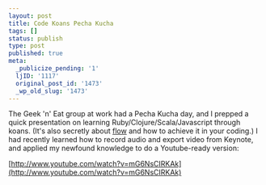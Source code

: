 ```yaml
---
layout: post
title: Code Koans Pecha Kucha
tags: []
status: publish
type: post
published: true
meta:
  _publicize_pending: '1'
  ljID: '1117'
  original_post_id: '1473'
  _wp_old_slug: '1473'
---
```

The Geek 'n' Eat group at work had a Pecha Kucha day, and I prepped a quick presentation on learning Ruby/Clojure/Scala/Javascript through koans.  (It's also secretly about <a href="http://en.wikipedia.org/wiki/Flow_(psychology)">flow</a> and how to achieve it in your coding.)  I had recently learned how to record audio and export video from Keynote, and applied my newfound knowledge to do a Youtube-ready version:

[http://www.youtube.com/watch?v=mG6NsCIRKAk](http://www.youtube.com/watch?v=mG6NsCIRKAk)